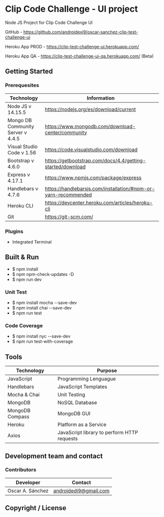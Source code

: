# Clip Code Challenge - UI project
Node JS Project for Clip Code Challenge UI

GitHub - https://github.com/androidexj9/oscar-sanchez-clip-test-challenge-ui

Heroku App PROD - https://clip-test-challenge-ui.herokuapp.com/

Heroku App QA - https://clip-test-challenge-ui-qa.herokuapp.com/ (Beta)

## Getting Started 

### Prerequesites

| Technology | Information |
| --- | --- |
| Node JS v 14.15.5 | https://nodejs.org/es/download/current |
| Mongo DB Community Server v 4.4.5 | https://www.mongodb.com/download-center/community |
| Visual Studio Code v 1.56 | https://code.visualstudio.com/download |
| Bootstrap v 4.6.0 | https://getbootstrap.com/docs/4.4/getting-started/download |
| Express v 4.17.1 | https://www.npmjs.com/package/express |
| Handlebars v 4.7.6 | https://handlebarsjs.com/installation/#npm-or-yarn-recommended |
| Heroku CLI | https://devcenter.heroku.com/articles/heroku-cli |
| Git | https://git-scm.com/ |

### Plugins

* Integrated Terminal

## Built & Run

* $ npm install
* $ npm npm-check-updates -D
* $ npm run dev

### Unit Test

* $ npm install mocha --save-dev
* $ npm install chai --save-dev
* $ npm run test

### Code Coverage

* $ npm install nyc --save-dev
* $ npm run test-with-coverage

## Tools

| Technology | Purpose |
| --- | --- |
| JavaScript | Programming Lenguague |
| Handlebars | JavaScript Templates |
| Mocha & Chai | Unit Testing |
| MongoDB | NoSQL Database |
| MongoDB Compass | MongoDB GUI |
| Heroku | Platform as a Service |
| Axios | JavaScript library to perform HTTP requests |

## Development team and contact

### Contributors

| Developer | Contact |
| ----------- | ----------- |
| Oscar A. Sánchez | androidedj9@gmail.com |

## **Copyright / License**


